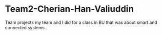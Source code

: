 # Team2-Cherian-Han-Valiuddin
Team projects my team and I did for a class in BU that was about smart and connected systems.
